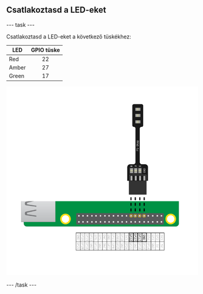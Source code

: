 ## Csatlakoztasd a LED-eket

\--- task \---

Csatlakoztasd a LED-eket a következő tüskékhez:

| LED   | GPIO tüske |
| ----- |:----------:|
| Red   |     22     |
| Amber |     27     |
| Green |     17     |

![pi stop connected to gpio 22,27,17 and ground](images/Traffic-Lights-Diagram.png)

\--- /task \---